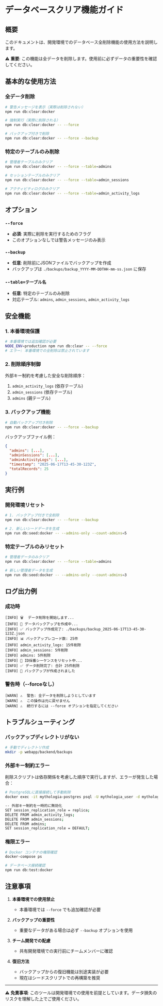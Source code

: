 # データベースクリア機能ガイド

## 概要

このドキュメントは、開発環境でのデータベース全削除機能の使用方法を説明します。

⚠️ **重要**: この機能は全データを削除します。使用前に必ずデータの重要性を確認してください。

## 基本的な使用方法

### 全データ削除

```bash
# 警告メッセージを表示（実際は削除されない）
npm run db:clear:docker

# 強制実行（実際に削除される）
npm run db:clear:docker -- --force

# バックアップ付きで削除
npm run db:clear:docker -- --force --backup
```

### 特定のテーブルのみ削除

```bash
# 管理者テーブルのみクリア
npm run db:clear:docker -- --force --table=admins

# セッションテーブルのみクリア
npm run db:clear:docker -- --force --table=admin_sessions

# アクティビティログのみクリア
npm run db:clear:docker -- --force --table=admin_activity_logs
```

## オプション

### `--force`
- **必須**: 実際に削除を実行するためのフラグ
- このオプションなしでは警告メッセージのみ表示

### `--backup`
- **任意**: 削除前にJSONファイルでバックアップを作成
- バックアップは `./backups/backup_YYYY-MM-DDTHH-mm-ss.json` に保存

### `--table=テーブル名`
- **任意**: 特定のテーブルのみ削除
- 対応テーブル: `admins`, `admin_sessions`, `admin_activity_logs`

## 安全機能

### 1. 本番環境保護
```bash
# 本番環境では追加確認が必要
NODE_ENV=production npm run db:clear -- --force
# エラー: 本番環境での全削除は禁止されています
```

### 2. 削除順序制御
外部キー制約を考慮した安全な削除順序：
1. `admin_activity_logs` (依存テーブル)
2. `admin_sessions` (依存テーブル) 
3. `admins` (親テーブル)

### 3. バックアップ機能
```bash
# 自動バックアップ付き削除
npm run db:clear:docker -- --force --backup
```

バックアップファイル例：
```json
{
  "admins": [...],
  "adminSessions": [...], 
  "adminActivityLogs": [...],
  "timestamp": "2025-06-17T13-45-30-123Z",
  "totalRecords": 25
}
```

## 実行例

### 開発環境リセット
```bash
# 1. バックアップ付きで全削除
npm run db:clear:docker -- --force --backup

# 2. 新しいシードデータを生成
npm run db:seed:docker -- --admins-only --count-admins=5
```

### 特定テーブルのみリセット
```bash
# 管理者データのみクリア
npm run db:clear:docker -- --force --table=admins

# 新しい管理者データを生成
npm run db:seed:docker -- --admins-only --count-admins=3
```

## ログ出力例

### 成功時
```
[INFO] 🗑️  データ削除を開始します...
[INFO] 📁 データバックアップを作成中...
[INFO] ✅ バックアップ作成完了: ./backups/backup_2025-06-17T13-45-30-123Z.json
[INFO] 📊 バックアップレコード数: 25件
[INFO] admin_activity_logs: 15件削除
[INFO] admin_sessions: 5件削除
[INFO] admins: 5件削除
[INFO] 🔄 ID採番シーケンスをリセット中...
[INFO] ✅ データ削除完了: 合計 25件削除
[INFO] 📁 バックアップが作成されました
```

### 警告時（--forceなし）
```
[WARN] ⚠️  警告: 全データを削除しようとしています
[WARN] ⚠️  この操作は元に戻せません
[WARN] ⚠️  続行するには --force オプションを指定してください
```

## トラブルシューティング

### バックアップディレクトリがない
```bash
# 手動でディレクトリ作成
mkdir -p webapp/backend/backups
```

### 外部キー制約エラー
削除スクリプトは依存関係を考慮した順序で実行しますが、エラーが発生した場合：

```bash
# PostgreSQLに直接接続して手動削除
docker exec -it mythologia-postgres psql -U mythologia_user -d mythologia_dev

-- 外部キー制約を一時的に無効化
SET session_replication_role = replica;
DELETE FROM admin_activity_logs;
DELETE FROM admin_sessions;  
DELETE FROM admins;
SET session_replication_role = DEFAULT;
```

### 権限エラー
```bash
# Docker コンテナの権限確認
docker-compose ps

# データベース接続確認
npm run db:test:docker
```

## 注意事項

1. **本番環境での使用禁止**
   - 本番環境では `--force` でも追加確認が必要

2. **バックアップの重要性**
   - 重要なデータがある場合は必ず `--backup` オプションを使用

3. **チーム開発での配慮**
   - 共有開発環境での実行前にチームメンバーに確認

4. **復旧方法**
   - バックアップからの復旧機能は別途実装が必要
   - 現在はシードスクリプトでの再構築を推奨

---

⚠️ **免責事項**: このツールは開発環境での使用を前提としています。データ損失のリスクを理解した上でご使用ください。